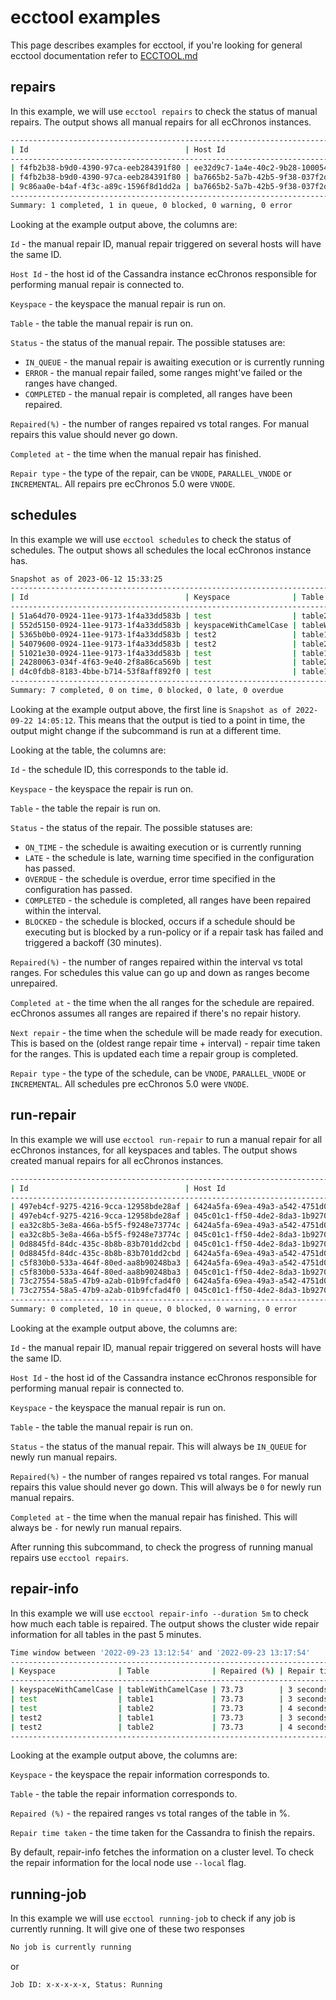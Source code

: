 # ecctool examples

This page describes examples for ecctool, if you're looking for general ecctool documentation refer to [ECCTOOL.md](autogenerated/ECCTOOL.md)

## repairs

In this example, we will use `ecctool repairs` to check the status of manual repairs.
The output shows all manual repairs for all ecChronos instances.

```bash
-----------------------------------------------------------------------------------------------------------------------------------------------------------------
| Id                                   | Host Id                              | Keyspace | Table  | Status    | Repaired(%) | Completed at        | Repair type |
-----------------------------------------------------------------------------------------------------------------------------------------------------------------
| f4fb2b38-b9d0-4390-97ca-eeb284391f80 | ee32d9c7-1a4e-40c2-9b28-1000544011ae | test     | table1 | IN_QUEUE  | 0.00        | -                   | VNODE       |
| f4fb2b38-b9d0-4390-97ca-eeb284391f80 | ba7665b2-5a7b-42b5-9f38-037f2da1e80a | test     | table1 | COMPLETED | 100.00      | 2022-09-22 13:40:07 | VNODE       |
| 9c86aa0e-b4af-4f3c-a89c-1596f8d1dd2a | ba7665b2-5a7b-42b5-9f38-037f2da1e80a | test     | table2 | COMPLETED | 100.00      | 2023-09-21 15:26:58 | INCREMENTAL |
-----------------------------------------------------------------------------------------------------------------------------------------------------------------
Summary: 1 completed, 1 in queue, 0 blocked, 0 warning, 0 error
```

Looking at the example output above, the columns are:

`Id` - the manual repair ID, manual repair triggered on several hosts will have the same ID.

`Host Id` - the host id of the Cassandra instance ecChronos responsible for performing manual repair is connected to.

`Keyspace` - the keyspace the manual repair is run on.

`Table` - the table the manual repair is run on.

`Status` - the status of the manual repair.
The possible statuses are:
* `IN_QUEUE` - the manual repair is awaiting execution or is currently running
* `ERROR` - the manual repair failed, some ranges might've failed or the ranges have changed.
* `COMPLETED` - the manual repair is completed, all ranges have been repaired.

`Repaired(%)` - the number of ranges repaired vs total ranges.
For manual repairs this value should never go down.

`Completed at` - the time when the manual repair has finished.

`Repair type` - the type of the repair, can be `VNODE`, `PARALLEL_VNODE` or `INCREMENTAL`. All repairs pre ecChronos 5.0 were `VNODE`.

## schedules

In this example we will use `ecctool schedules` to check the status of schedules.
The output shows all schedules the local ecChronos instance has.

```bash
Snapshot as of 2023-06-12 15:33:25
-------------------------------------------------------------------------------------------------------------------------------------------------------------------------
| Id                                   | Keyspace              | Table              | Status    | Repaired(%) | Completed at        | Next repair         | Repair type |
-------------------------------------------------------------------------------------------------------------------------------------------------------------------------
| 51a64d70-0924-11ee-9173-1f4a33dd583b | test                  | table2             | COMPLETED | 100.00      | 2023-06-06 15:33:19 | 2023-06-13 15:33:19 | VNODE       |
| 552d5150-0924-11ee-9173-1f4a33dd583b | keyspaceWithCamelCase | tableWithCamelCase | COMPLETED | 100.00      | 2023-06-06 15:33:19 | 2023-06-13 15:33:19 | VNODE       |
| 5365b0b0-0924-11ee-9173-1f4a33dd583b | test2                 | table1             | COMPLETED | 100.00      | 2023-06-06 15:33:19 | 2023-06-13 15:33:19 | VNODE       |
| 54079600-0924-11ee-9173-1f4a33dd583b | test2                 | table2             | COMPLETED | 100.00      | 2023-06-06 15:33:19 | 2023-06-13 15:33:19 | VNODE       |
| 51021e30-0924-11ee-9173-1f4a33dd583b | test                  | table1             | COMPLETED | 100.00      | 2023-06-12 15:26:27 | 2023-06-19 15:26:27 | VNODE       |
| 24280063-034f-4f63-9e40-2f8a86ca569b | test                  | table2             | COMPLETED | 100.00      | 2023-06-12 15:26:53 | 2023-06-13 15:26:53 | INCREMENTAL |
| d4c0fdb8-8183-4bbe-b714-53f8aff892f0 | test                  | table1             | COMPLETED | 100.00      | 2023-06-12 15:33:19 | 2023-06-13 15:33:19 | INCREMENTAL |
-------------------------------------------------------------------------------------------------------------------------------------------------------------------------
Summary: 7 completed, 0 on time, 0 blocked, 0 late, 0 overdue
```

Looking at the example output above, the first line is `Snapshot as of 2022-09-22 14:05:12`.
This means that the output is tied to a point in time,
the output might change if the subcommand is run at a different time.

Looking at the table, the columns are:

`Id` - the schedule ID, this corresponds to the table id.

`Keyspace` - the keyspace the repair is run on.

`Table` - the table the repair is run on.

`Status` - the status of the repair.
The possible statuses are:
* `ON_TIME` - the schedule is awaiting execution or is currently running
* `LATE` - the schedule is late, warning time specified in the configuration has passed.
* `OVERDUE` - the schedule is overdue, error time specified in the configuration has passed.
* `COMPLETED` - the schedule is completed, all ranges have been repaired within the interval.
* `BLOCKED` - the schedule is blocked, occurs if a schedule should be executing but
  is blocked by a run-policy or if a repair task has failed and triggered a backoff (30 minutes).

`Repaired(%)` - the number of ranges repaired within the interval vs total ranges.
For schedules this value can go up and down as ranges become unrepaired.

`Completed at` - the time when the all ranges for the schedule are repaired.
ecChronos assumes all ranges are repaired if there's no repair history.

`Next repair` - the time when the schedule will be made ready for execution.
This is based on the (oldest range repair time + interval) - repair time taken for the ranges.
This is updated each time a repair group is completed.

`Repair type` - the type of the schedule, can be `VNODE`, `PARALLEL_VNODE` or `INCREMENTAL`. All schedules pre ecChronos 5.0 were `VNODE`.

## run-repair

In this example we will use `ecctool run-repair` to run a manual repair for all ecChronos instances,
for all keyspaces and tables.
The output shows created manual repairs for all ecChronos instances.

```bash
----------------------------------------------------------------------------------------------------------------------------------------------------------------------------------
| Id                                   | Host Id                              | Keyspace              | Table              | Status   | Repaired(%) | Completed at | Repair type |
----------------------------------------------------------------------------------------------------------------------------------------------------------------------------------
| 497eb4cf-9275-4216-9cca-12958bde28af | 6424a5fa-69ea-49a3-a542-4751d0283c9a | test2                 | table2             | IN_QUEUE | 0.00        | -            | VNODE       |
| 497eb4cf-9275-4216-9cca-12958bde28af | 045c01c1-ff50-4de2-8da3-1b9270c382b5 | test2                 | table2             | IN_QUEUE | 0.00        | -            | VNODE       |
| ea32c8b5-3e8a-466a-b5f5-f9248e73774c | 6424a5fa-69ea-49a3-a542-4751d0283c9a | test                  | table2             | IN_QUEUE | 0.00        | -            | VNODE       |
| ea32c8b5-3e8a-466a-b5f5-f9248e73774c | 045c01c1-ff50-4de2-8da3-1b9270c382b5 | test                  | table2             | IN_QUEUE | 0.00        | -            | VNODE       |
| 0d8845fd-84dc-435c-8b8b-83b701dd2cbd | 045c01c1-ff50-4de2-8da3-1b9270c382b5 | keyspaceWithCamelCase | tableWithCamelCase | IN_QUEUE | 0.00        | -            | VNODE       |
| 0d8845fd-84dc-435c-8b8b-83b701dd2cbd | 6424a5fa-69ea-49a3-a542-4751d0283c9a | keyspaceWithCamelCase | tableWithCamelCase | IN_QUEUE | 0.00        | -            | VNODE       |
| c5f830b0-533a-464f-80ed-aa8b90248ba3 | 6424a5fa-69ea-49a3-a542-4751d0283c9a | test2                 | table1             | IN_QUEUE | 0.00        | -            | VNODE       |
| c5f830b0-533a-464f-80ed-aa8b90248ba3 | 045c01c1-ff50-4de2-8da3-1b9270c382b5 | test2                 | table1             | IN_QUEUE | 0.00        | -            | VNODE       |
| 73c27554-58a5-47b9-a2ab-01b9fcfad4f0 | 6424a5fa-69ea-49a3-a542-4751d0283c9a | test                  | table1             | IN_QUEUE | 0.00        | -            | VNODE       |
| 73c27554-58a5-47b9-a2ab-01b9fcfad4f0 | 045c01c1-ff50-4de2-8da3-1b9270c382b5 | test                  | table1             | IN_QUEUE | 0.00        | -            | VNODE       |
----------------------------------------------------------------------------------------------------------------------------------------------------------------------------------
Summary: 0 completed, 10 in queue, 0 blocked, 0 warning, 0 error
```

Looking at the example output above, the columns are:

`Id` - the manual repair ID, manual repair triggered on several hosts will have the same ID.

`Host Id` - the host id of the Cassandra instance ecChronos responsible for performing manual repair is connected to.

`Keyspace` - the keyspace the manual repair is run on.

`Table` - the table the manual repair is run on.

`Status` - the status of the manual repair. This will always be `IN_QUEUE` for newly run manual repairs.

`Repaired(%)` - the number of ranges repaired vs total ranges.
For manual repairs this value should never go down.
This will always be `0` for newly run manual repairs.

`Completed at` - the time when the manual repair has finished. This will always be `-` for newly run manual repairs.

After running this subcommand, to check the progress of running manual repairs use `ecctool repairs`.

## repair-info

In this example we will use `ecctool repair-info --duration 5m` to check how much each table is repaired.
The output shows the cluster wide repair information for all tables in the past 5 minutes.

```bash
Time window between '2022-09-23 13:12:54' and '2022-09-23 13:17:54'
---------------------------------------------------------------------------------
| Keyspace              | Table              | Repaired (%) | Repair time taken |
---------------------------------------------------------------------------------
| keyspaceWithCamelCase | tableWithCamelCase | 73.73        | 3 seconds         |
| test                  | table1             | 73.73        | 3 seconds         |
| test                  | table2             | 73.73        | 4 seconds         |
| test2                 | table1             | 73.73        | 3 seconds         |
| test2                 | table2             | 73.73        | 4 seconds         |
---------------------------------------------------------------------------------
```

Looking at the example output above, the columns are:

`Keyspace` - the keyspace the repair information corresponds to.

`Table` - the table the repair information corresponds to.

`Repaired (%)` - the repaired ranges vs total ranges of the table in %.

`Repair time taken` - the time taken for the Cassandra to finish the repairs.

By default, repair-info fetches the information on a cluster level.
To check the repair information for the local node use `--local` flag.

## running-job

In this example we will use `ecctool running-job` to check if any job is currently running. It will give one of these 
two responses

```bash
No job is currently running
```
or

```bash
Job ID: x-x-x-x-x, Status: Running
```
